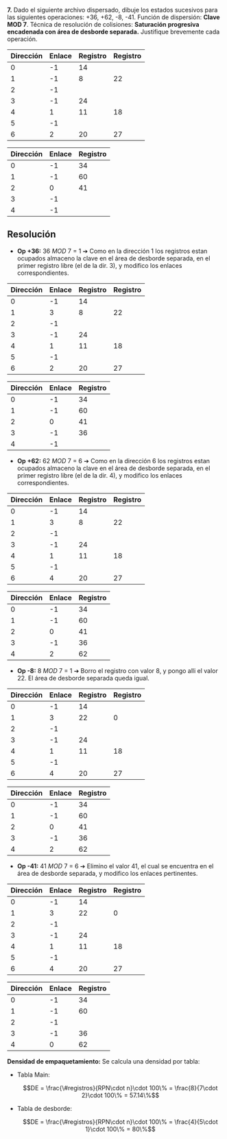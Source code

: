 
**7.** Dado el siguiente archivo dispersado, dibuje los estados sucesivos para las siguientes operaciones: +36, +62, -8, -41. Función de dispersión: **Clave MOD 7**. Técnica de resolución de colisiones: **Saturación progresiva encadenada con área de desborde separada.** Justifique brevemente cada operación.

| Dirección | Enlace | Registro | Registro |
| --------- | ------ | -------- | -------- |
| 0         | -1     | 14       |          |
| 1         | -1     | 8        | 22       |
| 2         | -1     |          |          |
| 3         | -1     | 24       |          |
| 4         | 1      | 11       | 18       |
| 5         | -1     |          |          |
| 6         | 2      | 20       | 27       |

| Dirección | Enlace | Registro |
| --------- | ------ | -------- |
| 0         | -1     | 34       |
| 1         | -1     | 60       |
| 2         | 0      | 41       |
| 3         | -1     |          |
| 4         | -1     |          |

## Resolución

* **Op +36:** 36 *MOD* 7 = 1 ➔ Como en la dirección 1 los registros estan ocupados almaceno la clave en el área de desborde separada, en el primer registro libre (el de la dir. 3), y modifico los enlaces correspondientes. 

| Dirección | Enlace | Registro | Registro |
| --------- | ------ | -------- | -------- |
| 0         | -1     | 14       |          |
| 1         | 3      | 8        | 22       |
| 2         | -1     |          |          |
| 3         | -1     | 24       |          |
| 4         | 1      | 11       | 18       |
| 5         | -1     |          |          |
| 6         | 2      | 20       | 27       |

| Dirección | Enlace | Registro |
| --------- | ------ | -------- |
| 0         | -1     | 34       |
| 1         | -1     | 60       |
| 2         | 0      | 41       |
| 3         | -1     | 36       |
| 4         | -1     |          |



* **Op +62:** 62 *MOD* 7 = 6 ➔ Como en la dirección 6 los registros estan ocupados almaceno la clave en el área de desborde separada, en el primer registro libre (el de la dir. 4), y modifico los enlaces correspondientes. 

| Dirección | Enlace | Registro | Registro |
| --------- | ------ | -------- | -------- |
| 0         | -1     | 14       |          |
| 1         | 3      | 8        | 22       |
| 2         | -1     |          |          |
| 3         | -1     | 24       |          |
| 4         | 1      | 11       | 18       |
| 5         | -1     |          |          |
| 6         | 4      | 20       | 27       |

| Dirección | Enlace | Registro |
| --------- | ------ | -------- |
| 0         | -1     | 34       |
| 1         | -1     | 60       |
| 2         | 0      | 41       |
| 3         | -1     | 36       |
| 4         | 2      | 62       |



* **Op -8:** 8 *MOD* 7 = 1 ➔ Borro el registro con valor 8, y pongo alli el valor 22. El área de desborde separada queda igual.

| Dirección | Enlace | Registro | Registro |
| --------- | ------ | -------- | -------- |
| 0         | -1     | 14       |          |
| 1         | 3      | 22       | 0        |
| 2         | -1     |          |          |
| 3         | -1     | 24       |          |
| 4         | 1      | 11       | 18       |
| 5         | -1     |          |          |
| 6         | 4      | 20       | 27       |

| Dirección | Enlace | Registro |
| --------- | ------ | -------- |
| 0         | -1     | 34       |
| 1         | -1     | 60       |
| 2         | 0      | 41       |
| 3         | -1     | 36       |
| 4         | 2      | 62       |



* **Op -41:** 41 *MOD* 7 = 6 ➔ Elimino el valor 41, el cual se encuentra en el área de desborde separada, y modifico los enlaces pertinentes.

| Dirección | Enlace | Registro | Registro |
| --------- | ------ | -------- | -------- |
| 0         | -1     | 14       |          |
| 1         | 3      | 22       | 0        |
| 2         | -1     |          |          |
| 3         | -1     | 24       |          |
| 4         | 1      | 11       | 18       |
| 5         | -1     |          |          |
| 6         | 4      | 20       | 27       |

| Dirección | Enlace | Registro |
| --------- | ------ | -------- |
| 0         | -1     | 34       |
| 1         | -1     | 60       |
| 2         | -1     |          |
| 3         | -1     | 36       |
| 4         | 0      | 62       |



**Densidad de empaquetamiento:** Se calcula una densidad por tabla:

* Tabla Main: 

    $$DE = \frac{\#registros}{RPN\cdot n}\cdot 100\% = \frac{8}{7\cdot 2}\cdot 100\% = 57.14\%$$


* Tabla de desborde: 

    $$DE = \frac{\#registros}{RPN\cdot n}\cdot 100\% = \frac{4}{5\cdot 1}\cdot 100\% = 80\%$$